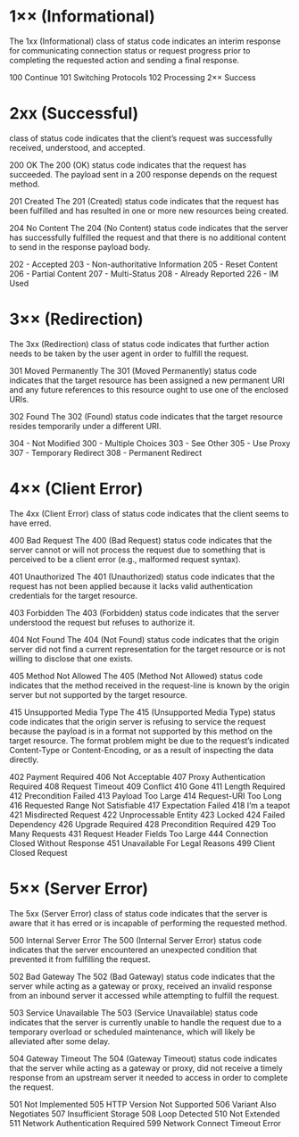 # 1×× (Informational)
The 1xx (Informational) class of status code indicates an interim response for communicating connection status or request progress prior to completing the requested action and sending a final response.

100 Continue
101 Switching Protocols
102 Processing
2×× Success

# 2xx (Successful)
class of status code indicates that the client’s request was successfully received, understood, and accepted.

200 OK
The 200 (OK) status code indicates that the request has succeeded. The payload sent in a 200 response depends on the request method.

201 Created
The 201 (Created) status code indicates that the request has been fulfilled and has resulted in one or more new resources being created.

204 No Content
The 204 (No Content) status code indicates that the server has successfully fulfilled the request and that there is no additional content to send in the response payload body.

202 - Accepted
203 - Non-authoritative Information
205 - Reset Content
206 - Partial Content
207 - Multi-Status
208 - Already Reported
226 - IM Used

# 3×× (Redirection)
The 3xx (Redirection) class of status code indicates that further action needs to be taken by the user agent in order to fulfill the request.

301 Moved Permanently
The 301 (Moved Permanently) status code indicates that the target resource has been assigned a new permanent URI and any future references to this resource ought to use one of the enclosed URIs.

302 Found
The 302 (Found) status code indicates that the target resource resides temporarily under a different URI.

304 - Not Modified
300 - Multiple Choices
303 - See Other
305 - Use Proxy
307 - Temporary Redirect
308 - Permanent Redirect

# 4×× (Client Error)
The 4xx (Client Error) class of status code indicates that the client seems to have erred.

400 Bad Request
The 400 (Bad Request) status code indicates that the server cannot or will not process the request due to something that is perceived to be a client error (e.g., malformed request syntax).

401 Unauthorized
The 401 (Unauthorized) status code indicates that the request has not been applied because it lacks valid authentication credentials for the target resource.

403 Forbidden
The 403 (Forbidden) status code indicates that the server understood the request but refuses to authorize it.

404 Not Found
The 404 (Not Found) status code indicates that the origin server did not find a current representation for the target resource or is not willing to disclose that one exists.

405 Method Not Allowed
The 405 (Method Not Allowed) status code indicates that the method received in the request-line is known by the origin server but not supported by the target resource.

415 Unsupported Media Type
The 415 (Unsupported Media Type) status code indicates that the origin server is refusing to service the request because the payload is in a format not supported by this method on the target resource. The format problem might be due to the request’s indicated Content-Type or Content-Encoding, or as a result of inspecting the data directly.

402 Payment Required
406 Not Acceptable
407 Proxy Authentication Required
408 Request Timeout
409 Conflict
410 Gone
411 Length Required
412 Precondition Failed
413 Payload Too Large
414 Request-URI Too Long
416 Requested Range Not Satisfiable
417 Expectation Failed
418 I’m a teapot
421 Misdirected Request
422 Unprocessable Entity
423 Locked
424 Failed Dependency
426 Upgrade Required
428 Precondition Required
429 Too Many Requests
431 Request Header Fields Too Large
444 Connection Closed Without Response
451 Unavailable For Legal Reasons
499 Client Closed Request

# 5×× (Server Error)
The 5xx (Server Error) class of status code indicates that the server is aware that it has erred or is incapable of performing the requested method.

500 Internal Server Error
The 500 (Internal Server Error) status code indicates that the server encountered an unexpected condition that prevented it from fulfilling the request.

502 Bad Gateway
The 502 (Bad Gateway) status code indicates that the server while acting as a gateway or proxy, received an invalid response from an inbound server it accessed while attempting to fulfill the request.

503 Service Unavailable
The 503 (Service Unavailable) status code indicates that the server is currently unable to handle the request due to a temporary overload or scheduled maintenance, which will likely be alleviated after some delay.

504 Gateway Timeout
The 504 (Gateway Timeout) status code indicates that the server while acting as a gateway or proxy, did not receive a timely response from an upstream server it needed to access in order to complete the request.

501 Not Implemented
505 HTTP Version Not Supported
506 Variant Also Negotiates
507 Insufficient Storage
508 Loop Detected
510 Not Extended
511 Network Authentication Required
599 Network Connect Timeout Error